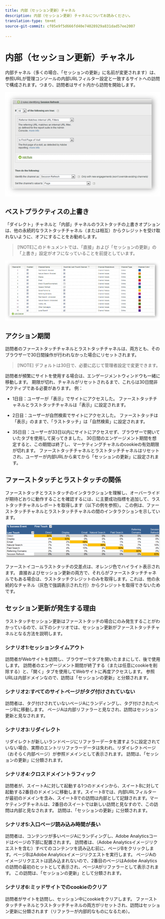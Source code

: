 ```yaml
---
title: 内部（セッション更新）チャネル
description: 内部（セッション更新）チャネルについてお読みください。
translation-type: tm+mt
source-git-commit: cf05e9f5d666fd40e74028929a831dad57ee2007

---
```



# 内部（セッション更新）チャネル

内部チャネル（多くの場合、「セッションの更新」に名前が変更されます）は、参照URLが管理コンソールの内部URLフィルター設定と一致するサイトへの訪問で構成されます。つまり、訪問者はサイト内から訪問を開始します。

![](assets/int-channel1.png)

## ベストプラクティスの上書き

「ダイレクト」チャネルと「内部」チャネルのラストタッチの上書きオプションは、他の永続的なラストタッチチャネル（または相互）からクレジットを受け取れないように、オフにすることをお勧めします。

>[!NOTE]このドキュメントでは、「直接」および「セッションの更新」の「上書き」設定がオフになっていることを前提としています。

![](assets/int-channel2.png)

## アクション期間

訪問者のファーストタッチチャネルとラストタッチチャネルは、両方とも、そのブラウザーで30日間操作が行われなかった場合にリセットされます。

>[!NOTE] デフォルトは30日で、必要に応じて管理者設定で変更できます。

訪問者が頻繁にサイトを使用する場合は、エンゲージメントウィンドウも一緒に移動します。 期限が切れ、チャネルがリセットされるまで、これらは30日間非アクティブである必要があります。
例：

* 1日目：ユーザーが「表示」でサイトにアクセスした。 ファーストタッチチャネルとラストタッチチャネルは「表示」に設定されます。

* 2日目：ユーザーが自然検索でサイトにアクセスした。 ファーストタッチは「表示」のままで、「ラストタッチ」は「自然検索」に設定されます。

* 35日目：ユーザーが33日以内にサイトにアクセスせず、ブラウザーで開いていたタブを使用して戻ってきました。 30日間のエンゲージメント期間を想定すると、この期間は終了し、マーケティングチャネルのcookieの有効期限が切れます。 ファーストタッチチャネルとラストタッチチャネルはリセットされ、ユーザーが内部URLから来てから「セッションの更新」に設定されます。

## ファーストタッチとラストタッチの関係

ファーストタッチとラストタッチのインタラクションを理解し、オーバーライドが期待どおりに動作することを確認するには、に主要成功指標を追加して、ラストタッチチャネルレポートを取得します（以下の例を参照）。 この例は、ファーストタッチチャネルとラストタッチチャネルの間のインタラクションを示しています。

![](assets/int-channel3.png)

ファーストイコールラストタッチの交差点は、オレンジ色でハイライト表示されます。 直接およびセッション更新の両方で、それらがファーストタッチチャネルでもある場合は、ラストタッチクレジットのみを取得します。これは、他の永続的なチャネル（灰色で強調表示された行）からクレジットを取得できないためです。

## セッション更新が発生する理由

ラストタッチセッション更新はファーストタッチの場合にのみ発生することがわかっているので、以下のシナリオでは、セッション更新がファーストタッチチャネルとなる方法を説明します。

### シナリオ1:セッションタイムアウト

訪問者がWebサイトを訪問し、ブラウザーでタブを開いたままにして、後で使用します。 訪問者のエンゲージメント期間が終了する（または任意にcookieを削除する）と、「開く」タブを使用してWebサイトに再度アクセスします。 参照URLは内部ドメインなので、訪問は「セッションの更新」と分類されます。

### シナリオ2:すべてのサイトページがタグ付けされていない

訪問者は、タグ付けされていないページAにランディングし、タグ付けされたページBに移動します。 ページAは内部リファラーと見なされ、訪問はセッション更新と見なされます。

### シナリオ3:リダイレクト

リダイレクトが新しいランドページにリファラーデータを渡すように設定されていない場合、実際のエントリリファラーデータは失われ、リダイレクトページ（おそらく内部ページ）が参照ドメインとして表示されます。 訪問は、「セッションの更新」に分類されます。

### シナリオ4:クロスドメイントラフィック

訪問者が、スイートAに対して起動する1つのドメインから、スイートBに対して起動する2番目のドメインに移動します。スイートBでは、内部URLフィルターが最初のドメインを含み、スイートBでの訪問は内部として記録されます。マーケティングチャネルは、2番目のスイートでは新しい訪問と見なすので、この訪問は内部と見なされます。 訪問は、「セッションの更新」に分類されます。

### シナリオ5:入口ページ読み込み時間が長い

訪問者は、コンテンツが多いページAにランディングし、Adobe Analyticsコードはページの下部に配置されます。 訪問者は、（Adobe Analyticsイメージリクエストを含む）すべてのコンテンツを読み込む前に、ページBをクリックします。ページBはAdobe Analyticsイメージリクエストを実行します。 ページAのイメージリクエストは読み込まれないので、2番目のページはAdobe Analyticsの訪問の最初のヒットとして表示され、ページAがリファラーとして表示されます。 この訪問は、「セッションの更新」として分類されます。

### シナリオ6:ミッドサイトでのcookieのクリア

訪問者がサイトを訪問し、セッション中にcookieをクリアします。 ファーストタッチチャネルとラストタッチチャネルの両方がリセットされ、訪問はセッション更新に分類されます（リファラーが内部的なものになるため）。
